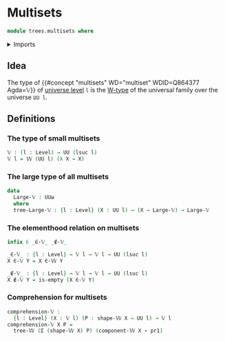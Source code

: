 # Multisets

```agda
module trees.multisets where
```

<details><summary>Imports</summary>

```agda
open import foundation.dependent-pair-types
open import foundation.empty-types
open import foundation.function-types
open import foundation.universe-levels

open import trees.elementhood-relation-w-types
open import trees.w-types
```

</details>

## Idea

The type of {{#concept "multisets" WD="multiset" WDID=Q864377 Agda=𝕍}} of
[universe level](foundation.universe-levels.md) `l` is the
[W-type](trees.w-types.md) of the universal family over the universe `UU l`.

## Definitions

### The type of small multisets

```agda
𝕍 : (l : Level) → UU (lsuc l)
𝕍 l = 𝕎 (UU l) (λ X → X)
```

### The large type of all multisets

```agda
data
  Large-𝕍 : UUω
  where
  tree-Large-𝕍 : {l : Level} (X : UU l) → (X → Large-𝕍) → Large-𝕍
```

### The elementhood relation on multisets

```agda
infix 6 _∈-𝕍_ _∉-𝕍_

_∈-𝕍_ : {l : Level} → 𝕍 l → 𝕍 l → UU (lsuc l)
X ∈-𝕍 Y = X ∈-𝕎 Y

_∉-𝕍_ : {l : Level} → 𝕍 l → 𝕍 l → UU (lsuc l)
X ∉-𝕍 Y = is-empty (X ∈-𝕍 Y)
```

### Comprehension for multisets

```agda
comprehension-𝕍 :
  {l : Level} (X : 𝕍 l) (P : shape-𝕎 X → UU l) → 𝕍 l
comprehension-𝕍 X P =
  tree-𝕎 (Σ (shape-𝕎 X) P) (component-𝕎 X ∘ pr1)
```
